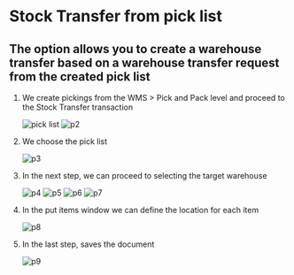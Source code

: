 # Stock Transfer from pick list

## The option allows you to create a warehouse transfer based on a warehouse transfer request from the created pick list

1. We create pickings from the WMS > Pick and Pack level and proceed to the Stock Transfer transaction

    ![pick list](./media/ST.png)
    ![p2](./media/ST2.png)

2. We choose the pick list

    ![p3](./media/ST3.png)

3. In the next step, we can proceed to selecting the target warehouse

    ![p4](./media/ST4.png)
    ![p5](./media/ST5.png)
    ![p6](./media/ST6.png)
    ![p7](./media/ST7.png)

4. In the put items window we can define the location for each item

    ![p8](./media/ST8.png)

5. In the last step, saves the document

    ![p9](./media/ST9.png)
